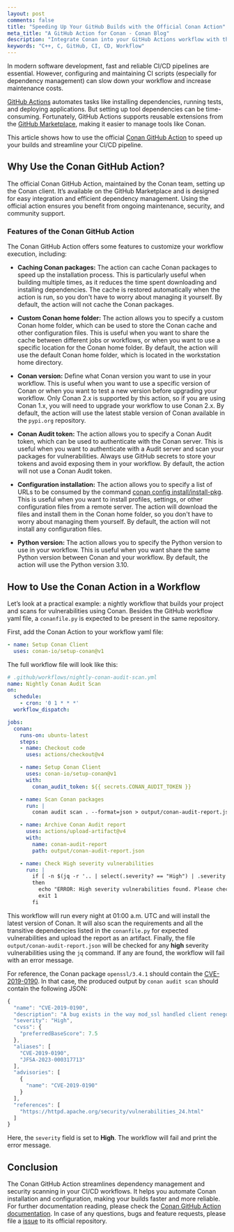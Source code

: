 ```yaml
---
layout: post
comments: false
title: "Speeding Up Your GitHub Builds with the Official Conan Action"
meta_title: "A GitHub Action for Conan - Conan Blog"
description: "Integrate Conan into your GitHub Actions workflow with the new Conan Action."
keywords: "C++, C, GitHub, CI, CD, Workflow"
---
```


In modern software development, fast and reliable CI/CD pipelines are essential. However, configuring and maintaining CI scripts (especially for dependency management) can slow down your workflow and increase maintenance costs.

[GitHub Actions](https://github.com/features/actions) automates tasks like installing dependencies, running tests, and deploying applications. But setting up tool dependencies can be time-consuming. Fortunately, GitHub Actions supports reusable extensions from the [GitHub Marketplace](https://github.com/marketplace?type=actions), making it easier to manage tools like Conan.

This article shows how to use the official [Conan GitHub Action](https://github.com/marketplace/actions/setup-conan-client) to speed up your builds and streamline your CI/CD pipeline.

## Why Use the Conan GitHub Action?

The official Conan GitHub Action, maintained by the Conan team, setting up the Conan client. It’s available on the GitHub Marketplace and is designed for easy integration and efficient dependency management. Using the official action ensures you benefit from ongoing maintenance, security, and community support.

### Features of the Conan GitHub Action

The Conan GitHub Action offers some features to customize your workflow execution, including:

- **Caching Conan packages:** The action can cache Conan packages to speed up the installation process. This is particularly useful when building multiple times, as it reduces the time spent downloading and installing dependencies. The cache is restored automatically when the action is run, so you don't have to worry about managing it yourself. By default, the action will not cache the Conan packages.

- **Custom Conan home folder:** The action allows you to specify a custom Conan home folder, which can be used to store the Conan cache and other configuration files. This is useful when you want to share the cache between different jobs or workflows, or when you want to use a specific location for the Conan home folder. By default, the action will use the default Conan home folder, which is located in the workstation home directory.

- **Conan version:** Define what Conan version you want to use in your workflow. This is useful when you want to use a specific version of Conan or when you want to test a new version before upgrading your workflow. Only Conan 2.x is supported by this action, so if you are using Conan 1.x, you will need to upgrade your workflow to use Conan 2.x. By default, the action will use the latest stable version of Conan available in the `pypi.org` repository.

- **Conan Audit token:** The action allows you to specify a Conan Audit token, which can be used to authenticate with the Conan server. This is useful when you want to authenticate with a Audit server and scan your packages for vulnerabilities. Always use GitHub secrets to store your tokens and avoid exposing them in your workflow.
By default, the action will not use a Conan Audit token.

- **Configuration installation:** The action allows you to specify a list of URLs to be consumed by the command [conan config install/install-pkg](https://docs.conan.io/2/reference/commands/config.html). This is useful when you want to install profiles, settings, or other configuration files from a remote server. The action will download the files and install them in the Conan home folder, so you don't have to worry about managing them yourself. By default, the action will not install any configuration files.

- **Python version:** The action allows you to specify the Python version to use in your workflow. This is useful when you want share the same Python version between Conan and your workflow. By default, the action will use the Python version 3.10.

## How to Use the Conan Action in a Workflow

Let’s look at a practical example: a nightly workflow that builds your project and scans for vulnerabilities using Conan.
Besides the GitHub workflow yaml file, a `conanfile.py` is expected to be present in the same repository.

First, add the Conan Action to your workflow yaml file:

```yaml
- name: Setup Conan Client
  uses: conan-io/setup-conan@v1
```

The full workflow file will look like this:

```yaml
# .github/workflows/nightly-conan-audit-scan.yml
name: Nightly Conan Audit Scan
on:
  schedule:
    - cron: '0 1 * * *'
  workflow_dispatch:

jobs:
  conan:
    runs-on: ubuntu-latest
    steps:
    - name: Checkout code
      uses: actions/checkout@v4

    - name: Setup Conan Client
      uses: conan-io/setup-conan@v1
      with:
        conan_audit_token: ${{ secrets.CONAN_AUDIT_TOKEN }}

    - name: Scan Conan packages
      run: |
        conan audit scan . --format=json > output/conan-audit-report.json

    - name: Archive Conan Audit report
      uses: actions/upload-artifact@v4
      with:
        name: conan-audit-report
        path: output/conan-audit-report.json

    - name: Check High severity vulnerabilities
      run: |
        if [ -n $(jq -r '.. | select(.severity? == "High") | .severity' output/conan-audit-report.json) ]
        then
          echo "ERROR: High severity vulnerabilities found. Please check the report file for details."
          exit 1
        fi
```

This workflow will run every night at 01:00 a.m. UTC and will install the latest version of Conan.
It will also scan the requirements and all the transitive dependencies listed in the `conanfile.py` for expected vulnerabilities and upload the report as an artifact.
Finally, the file `output/conan-audit-report.json` will be checked for any **high** severity vulnerabilities using the `jq` command. If any are found, the workflow will fail with an error message.

For reference, the Conan package `openssl/3.4.1` should contain the [CVE-2019-0190](https://www.cve.org/CVERecord?id=CVE-2019-0190). In that case, the produced output by `conan audit scan` should contain the following JSON:

```javascript
{
  "name": "CVE-2019-0190",
  "description": "A bug exists in the way mod_ssl handled client renegotiations. A remote attacker could send a carefully crafted request that would cause mod_ssl to enter a loop leading to a denial of service. This bug can be only triggered with Apache HTTP Server version 2.4.37 when using OpenSSL version 1.1.1 or later, due to an interaction in changes to handling of renegotiation attempts.",
  "severity": "High",
  "cvss": {
    "preferredBaseScore": 7.5
  },
  "aliases": [
    "CVE-2019-0190",
    "JFSA-2023-000317713"
  ],
  "advisories": [
    {
      "name": "CVE-2019-0190"
    }
  ],
  "references": [
    "https://httpd.apache.org/security/vulnerabilities_24.html"
  ]
}
```

Here, the `severity` field is set to **High**. The workflow will fail and print the error message.

## Conclusion

The Conan GitHub Action streamlines dependency management and security scanning in your CI/CD workflows. It helps you automate Conan installation and configuration, making your builds faster and more reliable.
For further documentation reading, please check the [Conan GitHub Action documentation](https://docs.conan.io/2/integrations/github.html). In case of any questions, bugs and feature requests, please file a [issue](https://github.com/conan-io/setup-conan/issues) to its official repository.
